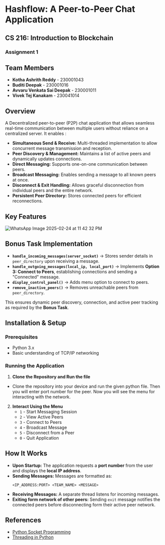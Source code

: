 # Hashflow: A Peer-to-Peer Chat Application

## CS 216: Introduction to Blockchain

### Assignment 1

## Team Members
- **Kotha Ashrith Reddy** - 230001043  
- **Buditi Deepak** - 230001016  
- **Avvaru Venkata Sai Deepak** - 230001011  
- **Vivek Tej Kanakam** - 230041014  

## Overview
A Decentralized peer-to-peer (P2P) chat application that allows seamless real-time communication between multiple users without reliance on a centralized server. 
It enables : 
- **Simultaneous Send & Receive:** Multi-threaded implementation to allow concurrent message transmission and reception.
- **Peer Discovery & Management:** Maintains a list of active peers and dynamically updates connections.
- **Direct Messaging:** Supports one-on-one communication between peers.
- **Broadcast Messaging:** Enables sending a message to all known peers at once.
- **Disconnect & Exit Handling:** Allows graceful disconnection from individual peers and the entire network.
- **Persistent Peer Directory:** Stores connected peers for efficient reconnections.

## Key Features
![WhatsApp Image 2025-02-24 at 11 42 32 PM](https://github.com/user-attachments/assets/e1af2a5e-a54f-41cb-87f3-1ba5a3e439eb)


## Bonus Task Implementation
- **`handle_incoming_messages(server_socket)`** → Stores sender details in `peer_directory` upon receiving a message.  
- **`handle_outgoing_messages(local_ip, local_port)`** → Implements **Option 3: Connect to Peers**, establishing connections and sending a "Connected" message.  
- **`display_control_panel()`** → Adds menu option to connect to peers.  
- **`remove_inactive_peers()`** → Removes unreachable peers from `peer_directory`.  

This ensures dynamic peer discovery, connection, and active peer tracking as required by the **Bonus Task**.

## Installation & Setup
### Prerequisites
- Python 3.x
- Basic understanding of TCP/IP networking

### Running the Application
1. **Clone the Repository and Run the file**
 - Clone the repository into your device and run the given python file. Then you will enter port number for the peer. Now you will see the menu for interacting with the network.   
2. **Interact Using the Menu**
   - `1` - Start Messaging Session
   - `2` - View Active Peers
   - `3` - Connect to Peers
   - `4` - Broadcast Message
   - `5` - Disconnect from a Peer
   - `0` - Quit Application

## How It Works
- **Upon Startup:** The application requests a **port number** from the user and displays the **local IP address**.
- **Sending Messages:** Messages are formatted as:  
  ```
  <IP_ADDRESS:PORT> <TEAM_NAME> <MESSAGE>
  ```
- **Receiving Messages:** A separate thread listens for incoming messages.
- **Exiting form network of other peers:** Sending `exit` message notifies the connected peers before disconnecting form their active peer network.

## References
- [Python Socket Programming](https://docs.python.org/3/howto/sockets.html)
- [Threading in Python](https://docs.python.org/3/library/threading.html)
